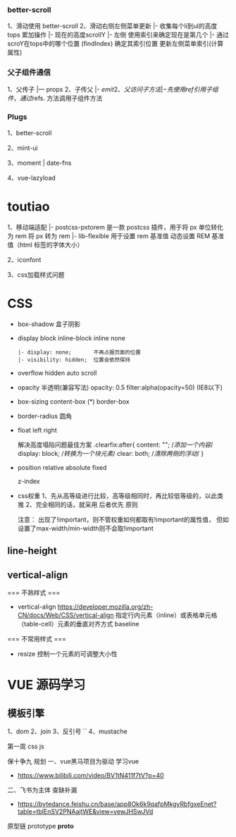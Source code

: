 ### better-scroll
1、滑动使用 better-scroll
2、滑动右侧左侧菜单更新
    |- 收集每个li到ul的高度 tops 累加操作
    |- 现在的高度scrollY
    |- 左侧 使用索引来确定现在是第几个
    |- 通过scroY在tops中的哪个位置 (findIndex) 确定其索引位置 更新左侧菜单索引(计算属性)


### 父子组件通信
1、父传子
    |— props
2、子传父
    |- $emit
2、父访问子方法
    |- 先使用ref引用子组件，通过$refs. 方法调用子组件方法



### Plugs
1、better-scroll

2、mint-ui

3、moment | date-fns

4、vue-lazyload

# toutiao
1、移动端适配
    |- postcss-pxtorem 是一款 postcss 插件，用于将 px 单位转化为 rem
          将 px 转为 rem
    |- lib-flexible 用于设置 rem 基准值
          动态设置 REM 基准值（html 标签的字体大小）

2、iconfont

3、css加载样式问题


# CSS
- box-shadow
    盒子阴影


- display
    block
    inline-block
    inline
    none

      |- display: none;       不再占据页面的位置
      |- visibility: hidden;  位置会依然保持


- overflow
    hidden
    auto
    scroll


- opacity
    半透明(兼容写法)
      opacity: 0.5
      filter:alpha(opacity=50)  (IE8以下)


- box-sizing
    content-box (*)
    border-box


- border-radius
    圆角


- float
    left
    right

    解决高度塌陷问题最佳方案
        .clearfix:after{
            content: "";    /*添加一个内容*/
            display: block;     /*转换为一个块元素*/
            clear: both;    /*清除两侧的浮动*/
          }


- position
    relative
    absolute
    fixed

  z-index


- css权重
    1、先从高等级进行比较，高等级相同时，再比较低等级的，以此类推
    2、完全相同的话，就采用 后者优先 原则

    注意：
        出现了!important，则不管权重如何都取有!important的属性值，
        但如设置了max-width/min-width则不会取!important



## line-height





## vertical-align









=== 不熟样式 ===
- vertical-align    https://developer.mozilla.org/zh-CN/docs/Web/CSS/vertical-align
    指定行内元素（inline）或表格单元格（table-cell）元素的垂直对齐方式
      baseline














=== 不常用样式 ===
- resize
  控制一个元素的可调整大小性





# VUE 源码学习

## 模板引擎
1、dom
2、join
3、反引号 ``
4、mustache



第一周
  css js


保十争九
规划
一、vue黑马项目为驱动 学习vue
- https://www.bilibili.com/video/BV1tN411f7tV?p=40

二、飞书为主体 查缺补漏
- https://bytedance.feishu.cn/base/app8Ok6k9qafpMkgyRbfgxeEnet?table=tblEnSV2PNAajtWE&view=vewJHSwJVd




原型链
    prototype
    __proto__




















